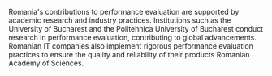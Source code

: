  Romania's contributions to performance evaluation are supported by academic research and industry practices. Institutions such as the University of Bucharest and the Politehnica University of Bucharest conduct research in performance evaluation, contributing to global advancements. Romanian IT companies also implement rigorous performance evaluation practices to ensure the quality and reliability of their products​ Romanian Academy of Sciences​.